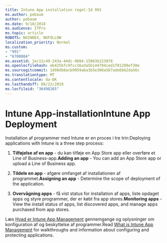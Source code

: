 ```yaml
---
title: Intune App installation regel-Id 991
ms.author: pebaum
author: pebaum
ms.date: 9/10/2018
ms.audience: ITPro
ms.topic: article
ROBOTS: NOINDEX, NOFOLLOW
localization_priority: Normal
ms.custom:
- "991"
- "6700004"
ms.assetid: 1ec12c49-243a-44dc-9084-15863b223078
ms.openlocfilehash: eb425bfc9fcc16a3a5b144794ced1f81209ef30e
ms.sourcegitcommit: 1d98db8acb9959aba3b5e308a567ade6b62da56c
ms.translationtype: MT
ms.contentlocale: da-DK
ms.lasthandoff: 08/22/2019
ms.locfileid: "36498265"
---
```

# <a name="intune-app-deployment"></a><span data-ttu-id="381c0-102">Intune App-installation</span><span class="sxs-lookup"><span data-stu-id="381c0-102">Intune App Deployment</span></span>

<span data-ttu-id="381c0-103">Installation af programmer med Intune er en proces i tre trin:</span><span class="sxs-lookup"><span data-stu-id="381c0-103">Deploying applications with Intune is a three step process:</span></span>
  
1. <span data-ttu-id="381c0-104">**Tilføjelse af en app** - du kan tilføje en App Store app eller overføre et Line of Business-app.</span><span class="sxs-lookup"><span data-stu-id="381c0-104">**Adding an app** - You can add an App Store app or upload a Line of Business app.</span></span>

2. <span data-ttu-id="381c0-105">**Tildele en app** - afgøre omfanget af installationen af programmet.</span><span class="sxs-lookup"><span data-stu-id="381c0-105">**Assigning an app** - Determine the scope of deployment of the application.</span></span>

3. <span data-ttu-id="381c0-106">**Overvågning apps** - få vist status for installation af apps, liste opdaget apps og styre programmer, der er købt fra app stores.</span><span class="sxs-lookup"><span data-stu-id="381c0-106">**Monitoring apps** - View the install status of apps, list discovered apps, and manage apps purchased from app stores.</span></span>

<span data-ttu-id="381c0-107">Læs [Hvad er Intune App Management](https://docs.microsoft.com/intune/app-management) gennemgange og oplysninger om konfiguration af og beskyttelse af programmer.</span><span class="sxs-lookup"><span data-stu-id="381c0-107">Read [What is Intune App Management](https://docs.microsoft.com/intune/app-management) for walkthroughs and information about configuring and protecting applications.</span></span>
  